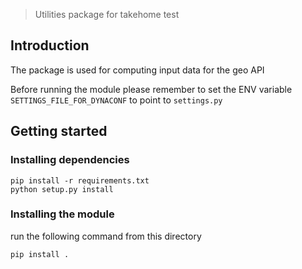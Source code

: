 > Utilities package for takehome test

## Introduction

The package is used for computing input data for the geo API

Before running the module please remember to set the ENV variable `SETTINGS_FILE_FOR_DYNACONF` to point to `settings.py`


## Getting started

### Installing dependencies

```
pip install -r requirements.txt
python setup.py install
```


### Installing the module

run the following command from this directory

```
pip install .
```
